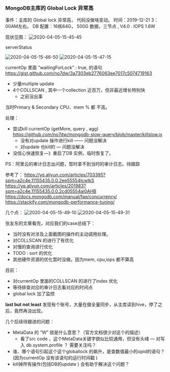 ### MongoDB主库的 Global Lock 异常高

事件：主库的 Global lock 异常高， 代码没做啥变动。
时间：2019-12-21 3：00AM左右。
DB 配置：16核64G， 500G  数据，三节点 , V4.0 . IOPS 1.6W 

现状见图：
![2020-04-05-15-45-45](https://imgs.no1token.com/2020-04-05-15-45-45.png)

serverStatus

![2020-04-05-15-46-50](https://imgs.no1token.com/2020-04-05-15-46-50.png)
![2020-04-05-15-47-15](https://imgs.no1token.com/2020-04-05-15-47-15.png)

currentOp 里面 "waitingForLock" : true, 的语句
https://gist.github.com/no7dw/3a7303eb2776063ee7017c5074719163 
- 少量multiple update
- 4个COLLSCAN , 其中一个collection 近百万，但非最近增长特别快
    - 之前没出事

当时Primary & Secondary CPU、mem % 都 不高。

处理：
- 尝试kill currentOp (getMore, query , agg) https://github.com/no7dw/mongodb-slow-query/blob/master/killslow.js 
    - 没有对update 操作进行kill  —— 问题没解决
    - 对update 也kill的 —  问题没解决  
- 没信心快速恢复—》重启了DB 实例，临时恢复了。


PS：阿里云的审计日志出问题，暂时拿不到当时的审计日志。待跟踪

参考了：
https://yq.aliyun.com/articles/703395?spm=a2c4e.11155435.0.0.2ee55554IcwIkS 
https://yq.aliyun.com/articles/201983?spm=a2c4e.11155435.0.0.2cd05554ai0AHB
https://docs.mongodb.com/manual/faq/concurrency/
https://stackify.com/mongodb-performance-tuning/

几个点：
![2020-04-05-15-49-10](https://imgs.no1token.com/2020-04-05-15-49-10.png)
![2020-04-05-15-49-31](https://imgs.no1token.com/2020-04-05-15-49-31.png)

张友东的文章看完，对应我们的case总结下：
- 当时没有对涉及上面截图的操作的主动调用处理。
- 对COLLSCAN 的进行了有优化
- 对慢的查询进行优化
- TODO : sort 的优化 
- 其他硬件资源的优化暂时没做。因为mem, cpu,iops 都不算高


目前：
- 对currentOp 里面的COLLSCAN 的进行了index 优化
- 等待排查对应的审计日志看对应的时间点
- global lock 加了监控

**last but not least**
发现有个账号，大量在做全量同步，从主库读到hive，停了之后，竟然再没出现。


几个后续待跟进的问题：
- MetaData 的 “W” 锁是什么意思？（官方文档很少对这个的描述）
    - 看了src code ，这个MetaData关键字貌似比较通用，但没有头绪
    — 对写入 db.system.profile  ？ 需要关注吗？
- 谁、哪个语句引起这个这个globallock 的飙升，是查数值最小的opid的语句？ (因为currentOp 没有该语句的运行时间戳 )
- kill掉所有操作(包括DB的update ) 会有助于解决这个问题？

